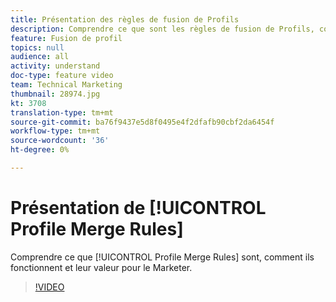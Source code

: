 ```yaml
---
title: Présentation des règles de fusion de Profils
description: Comprendre ce que sont les règles de fusion de Profils, comment elles fonctionnent et leur valeur pour le spécialiste du marketing.
feature: Fusion de profil
topics: null
audience: all
activity: understand
doc-type: feature video
team: Technical Marketing
thumbnail: 28974.jpg
kt: 3708
translation-type: tm+mt
source-git-commit: ba76f9437e5d8f0495e4f2dfafb90cbf2da6454f
workflow-type: tm+mt
source-wordcount: '36'
ht-degree: 0%

---
```



# Présentation de [!UICONTROL Profile Merge Rules]

Comprendre ce que [!UICONTROL Profile Merge Rules] sont, comment ils fonctionnent et leur valeur pour le Marketer.

>[!VIDEO](https://video.tv.adobe.com/v/28974/?quality=12)
